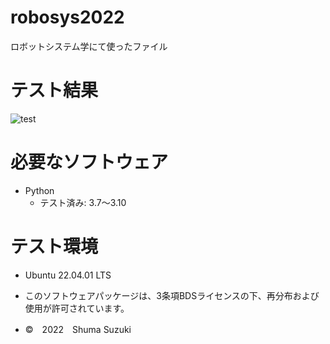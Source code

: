 # robosys2022
ロボットシステム学にて使ったファイル

# テスト結果
![test](https://github.com/melonsuika58/robosys2022/actions/workflows/test.yml/badge.svg)

# 必要なソフトウェア
* Python
  * テスト済み: 3.7～3.10

# テスト環境
* Ubuntu 22.04.01 LTS

* このソフトウェアパッケージは、3条項BDSライセンスの下、再分布および使用が許可されています。
* ©　2022　Shuma Suzuki

